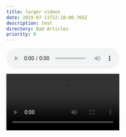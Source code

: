 ```yaml
---
title: larger videos
date: 2019-07-11T12:18:00.765Z
description: test
directory: Bad Articles
priority: 0
---
```

<audio controls data-id="audio_horse.mp3"><source src="{{TARGET_ASSETS_SRC}}/audio/audio_horse.mp3">Video disabled</audio>

<video controls data-id="my-video.mp4"><source src="{{TARGET_ASSETS_SRC}}/video/my-video.mp4" type="video/mp4">Video disabled</video>
